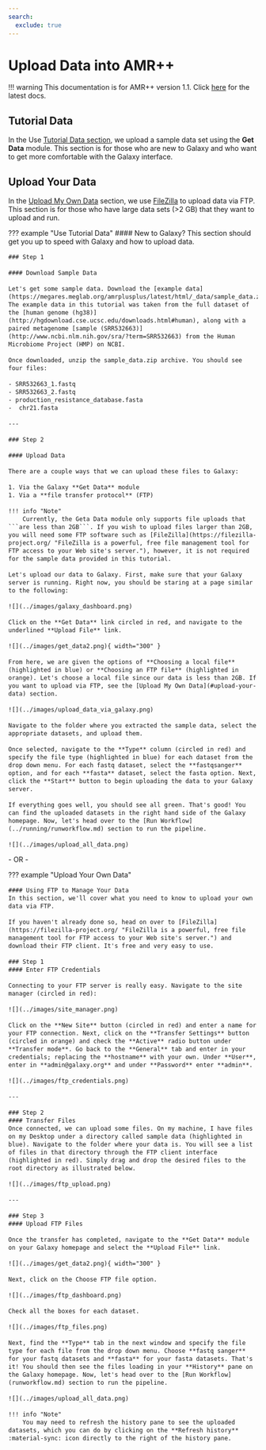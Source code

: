 ```yaml
---
search:
  exclude: true
---
```


# Upload Data into AMR++

!!! warning
    This documentation is for AMR++ version 1.1. Click [here](../../latest/gettingstarted.md) for the latest docs.

## Tutorial Data

In the Use [Tutorial Data section](#tutorial-data), we upload a sample data set using the **Get Data** module. This section is for those who are new to Galaxy and who want to get more comfortable with the Galaxy interface.

## Upload Your Data

In the [Upload My Own Data](#upload-your-data) section, we use [FileZilla](https://filezilla-project.org/ "FileZilla is a powerful, free file management tool for FTP access to your Web site's server.") to upload data via FTP. This section is for those who have large data sets (>2 GB) that they want to upload and run.

??? example "Use Tutorial Data"
    #### New to Galaxy?
    This section should get you up to speed with Galaxy and how to upload data.

    ### Step 1
    
    #### Download Sample Data
    
    Let's get some sample data. Download the [example data](https://megares.meglab.org/amrplusplus/latest/html/_data/sample_data.zip). The example data in this tutorial was taken from the full dataset of the [human genome (hg38)](http://hgdownload.cse.ucsc.edu/downloads.html#human), along with a paired metagenome [sample (SRR532663)](http://www.ncbi.nlm.nih.gov/sra/?term=SRR532663) from the Human Microbiome Project (HMP) on NCBI.

    Once downloaded, unzip the sample_data.zip archive. You should see four files:

    - SRR532663_1.fastq
    - SRR532663_2.fastq
    - production_resistance_database.fasta
    -  chr21.fasta

    ---

    ### Step 2
    
    #### Upload Data
    
    There are a couple ways that we can upload these files to Galaxy:

    1. Via the Galaxy **Get Data** module
    1. Via a **file transfer protocol** (FTP)

    !!! info "Note"
        Currently, the Geta Data module only supports file uploads that ```are less than 2GB```. If you wish to upload files larger than 2GB, you will need some FTP software such as [FileZilla](https://filezilla-project.org/ "FileZilla is a powerful, free file management tool for FTP access to your Web site's server."), however, it is not required for the sample data provided in this tutorial.

    Let's upload our data to Galaxy. First, make sure that your Galaxy server is running. Right now, you should be staring at a page similar to the following:

    ![](../images/galaxy_dashboard.png)

    Click on the **Get Data** link circled in red, and navigate to the underlined **Upload File** link.

    ![](../images/get_data2.png){ width="300" }

    From here, we are given the options of **Choosing a local file** (highlighted in blue) or **Choosing an FTP file** (highlighted in orange). Let's choose a local file since our data is less than 2GB. If you want to upload via FTP, see the [Upload My Own Data](#upload-your-data) section.

    ![](../images/upload_data_via_galaxy.png)

    Navigate to the folder where you extracted the sample data, select the appropriate datasets, and upload them.
    
    Once selected, navigate to the **Type** column (circled in red) and specify the file type (highlighted in blue) for each dataset from the drop down menu. For each fastq dataset, select the **fastqsanger** option, and for each **fasta** dataset, select the fasta option. Next, click the **Start** button to begin uploading the data to your Galaxy server.

    If everything goes well, you should see all green. That's good! You can find the uploaded datasets in the right hand side of the Galaxy homepage. Now, let's head over to the [Run Workflow](../running/runworkflow.md) section to run the pipeline.

    ![](../images/upload_all_data.png)


\- OR -

??? example "Upload Your Own Data"
    
    #### Using FTP to Manage Your Data
    In this section, we'll cover what you need to know to upload your own data via FTP.

    If you haven't already done so, head on over to [FileZilla](https://filezilla-project.org/ "FileZilla is a powerful, free file management tool for FTP access to your Web site's server.") and download their FTP client. It's free and very easy to use.

    ### Step 1
    #### Enter FTP Credentials
    
    Connecting to your FTP server is really easy. Navigate to the site manager (circled in red):

    ![](../images/site_manager.png)

    Click on the **New Site** button (circled in red) and enter a name for your FTP connection. Next, click on the **Transfer Settings** button (circled in orange) and check the **Active** radio button under **Transfer mode**. Go back to the **General** tab and enter in your credentials; replacing the **hostname** with your own. Under **User**, enter in **admin@galaxy.org** and under **Password** enter **admin**.

    ![](../images/ftp_credentials.png)

    ---

    ### Step 2
    #### Transfer Files
    Once connected, we can upload some files. On my machine, I have files on my Desktop under a directory called sample data (highlighted in blue). Navigate to the folder where your data is. You will see a list of files in that directory through the FTP client interface (highlighted in red). Simply drag and drop the desired files to the root directory as illustrated below.

    ![](../images/ftp_upload.png)

    ---

    ### Step 3
    #### Upload FTP Files
    
    Once the transfer has completed, navigate to the **Get Data** module on your Galaxy homepage and select the **Upload File** link.

    ![](../images/get_data2.png){ width="300" }

    Next, click on the Choose FTP file option.

    ![](../images/ftp_dashboard.png)

    Check all the boxes for each dataset.

    ![](../images/ftp_files.png)

    Next, find the **Type** tab in the next window and specify the file type for each file from the drop down menu. Choose **fastq sanger** for your fastq datasets and **fasta** for your fasta datasets. That's it! You should then see the files loading in your **History** pane on the Galaxy homepage. Now, let's head over to the [Run Workflow](runworkflow.md) section to run the pipeline.

    ![](../images/upload_all_data.png)
    
    !!! info "Note"
        You may need to refresh the history pane to see the uploaded datasets, which you can do by clicking on the **Refresh history** :material-sync: icon directly to the right of the history pane.